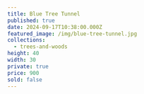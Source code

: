 ```yaml
---
title: Blue Tree Tunnel
published: true
date: 2024-09-17T10:38:00.000Z
featured_image: /img/blue-tree-tunnel.jpg
collections:
  - trees-and-woods
height: 40
width: 30
private: true
price: 900
sold: false
---
```

